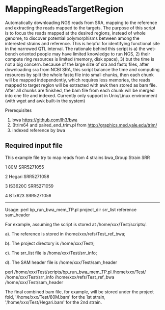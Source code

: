 # MappingReadsTargetRegion
Automatically downloading NGS reads from SRA, mapping to the reference and extracting the reads mapped to the targets.
The purpose of this script is to focus the reads mapped at the desired regions, instead of whole genome, to discover potential polymorphisms between among the interested strains and reference. This is helpful for identifying functional site in the narrowed QTL interval.
The rationale behind this script is a) the wet-bench oriented people may have limited knowledge to run NGS, 2) their compute ring resources is limited (memory, disk space), 3) but the time is not a big concern.
because of the large size of sra and fastq files, after downloading sra from NCBI SRA, this script balance the time and computing resources by split the whole fastq file into small chunks, then each chunk will be mapped independently, which requires less memories, the reads mapped to target region will be extracted with awk then stored as bam file.
After all chunks are finished, the bam file from each chunk will be merged into one file and indexed.
Currently only support in Unix/Linux environment (with wget and awk built-in the system)


Prerequisites
1. bwa https://github.com/lh3/bwa
2. Btrim64 and paired_end_trim.pl from http://graphics.med.yale.edu/trim/
3. indexed reference by bwa 

Required input file
---------------------------
This example file try to map reads from 4 strains
bwa_Group	Strain	SRR

1	80M	SRR5271055

2	Hegari	SRR5271058

3	IS3620C	SRR5271059

4	BTx623	SRR5271056

---------------------------

Usage:
perl bp_run_bwa_mem_TP.pl project_dir srr_list reference sam_header

For example, assuming the script is stored at /home/xxx/Test/scripts/.

a). The reference is stored in /home/xxx/refs/Test_ref_bwa;

b). The project directory is /home/xxx/Test/;

c). The srr_list file is /home/xxx/Test/srr_info;

d). The SAM header file is /home/xxx/Test/sam_header


perl /home/xxx/Test/scripts/bp_run_bwa_mem_TP.pl /home/xxx/Test/ /home/xxx/Test/srr_info /home/xxx/refs/Test_ref_bwa /home/xxx/Test/sam_header

The final combined bam file, for example, will be stored  under the project fold, '/home/xxx/Test/80M.bam' for the 1st strain, '/home/xxx/Test/Hegari.bam' for the 2nd strain.

